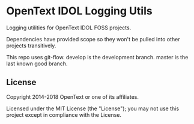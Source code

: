 # OpenText IDOL Logging Utils

Logging utilities for OpenText IDOL FOSS projects.

Dependencies have provided scope so they won't be pulled into other projects transitively.

This repo uses git-flow. develop is the development branch. master is the last known good branch.

## License

Copyright 2014-2018 OpenText or one of its affiliates.

Licensed under the MIT License (the "License"); you may not use this project except in compliance with the License.
